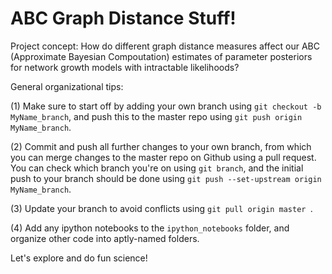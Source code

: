# ABC Graph Distance Stuff!

Project concept: How do different graph distance measures affect our ABC (Approximate Bayesian Compoutation) estimates of parameter posteriors for network growth models with intractable likelihoods? 

General organizational tips:

(1) Make sure to start off by adding your own branch using ```git checkout -b MyName_branch```, and push this to the master repo using ```git push origin MyName_branch```.

(2) Commit and push all further changes to your own branch, from which you can merge changes to the master repo on Github using a pull request. You can check which branch you're on using ```git branch```, and the initial push to your branch should be done using ```git push --set-upstream origin MyName_branch```.   

(3) Update your branch to avoid conflicts using ```git pull origin master ```. 

(4) Add any ipython notebooks to the ```ipython_notebooks``` folder, and organize other code into aptly-named folders.

Let's explore and do fun science!
